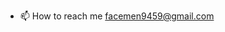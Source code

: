 - 📫 How to reach me facemen9459@gmail.com

<!---
SewonYun/SewonYun is a ✨ special ✨ repository because its `README.md` (this file) appears on your GitHub profile.
You can click the Preview link to take a look at your changes.
--->
